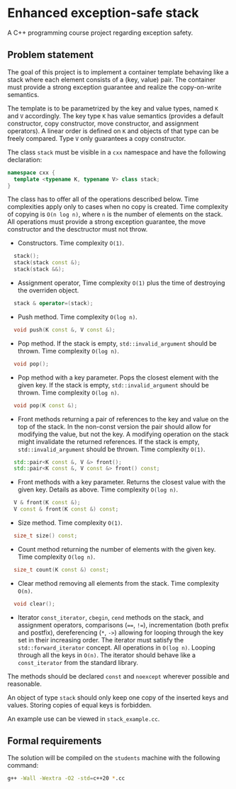 # Enhanced exception-safe stack
A C++ programming course project regarding exception safety.

## Problem statement
The goal of this project is to implement a container template behaving like a stack where each element consists of a (key, value) pair. The container must provide a strong exception guarantee and realize the copy-on-write semantics.

The template is to be parametrized by the key and value types, named `K` and `V` accordingly. The key type `K` has value semantics (provides a default constructor, copy constructor, move constructor, and assignment operators). A linear order is defined on `K` and objects of that type can be freely compared. Type `V` only guarantees a copy constructor.

The class `stack` must be visible in a `cxx` namespace and have the following declaration:
```c++
namespace cxx {
  template <typename K, typename V> class stack;
}
```

The class has to offer all of the operations described below. Time complexities apply only to cases when no copy is created. Time complexity of copying is `O(n log n)`, where `n` is the number of elements on the stack. All operations must provide a strong exception guarantee, the move constructor and the desctructor must not throw.

- Constructors. Time complexity `O(1)`.
```c++
  stack();
  stack(stack const &);
  stack(stack &&);
```
- Assignment operator, Time complexity `O(1)` plus the time of destroying the overriden object.
```c++
  stack & operator=(stack);
```
- Push method. Time complexity `O(log n)`.
```c++
  void push(K const &, V const &);
```
- Pop method. If the stack is empty, `std::invalid_argument` should be thrown. Time complexity `O(log n)`.
```c++
  void pop();
```
- Pop method with a key parameter. Pops the closest element with the given key. If the stack is empty, `std::invalid_argument` should be thrown. Time complexity `O(log n)`.
```c++
  void pop(K const &);
```
- Front methods returning a pair of references to the key and value on the top of the stack. In the non-const version the pair should allow for modifying the value, but not the key. A modifying operation on the stack might invalidate the returned references. If the stack is empty, `std::invalid_argument` should be thrown. Time complexity `O(1)`.
```c++
  std::pair<K const &, V &> front();
  std::pair<K const &, V const &> front() const;
```
- Front methods with a key parameter. Returns the closest value with the given key. Details as above. Time complexity `O(log n)`.
```c++
  V & front(K const &);
  V const & front(K const &) const;
```
- Size method. Time complexity `O(1)`.
```c++
  size_t size() const;
```
- Count method returning the number of elements with the given key. Time complexity `O(log n)`.
```c++
  size_t count(K const &) const;
```
- Clear method removing all elements from the stack. Time complexity `O(n)`.
```c++
  void clear();
```
- Iterator `const_iterator`, `cbegin`, `cend` methods on the stack, and assignment operators, comparisons (`==`, `!=`), incrementation (both prefix and postfix), dereferencing (`*`, `->`) allowing for looping through the key set in their increasing order. The iterator must satisfy the `std::forward_iterator` concept. All operations in `O(log n)`. Looping through all the keys in `O(n)`. The iterator should behave like a `const_iterator` from the standard library.

The methods should be declared `const` and `noexcept` wherever possible and reasonable.

An object of type `stack` should only keep one copy of the inserted keys and values. Storing copies of equal keys is forbidden.

An example use can be viewed in `stack_example.cc`.

## Formal requirements
The solution will be compiled on the `students` machine with the following command:
```bash
g++ -Wall -Wextra -O2 -std=c++20 *.cc
```
